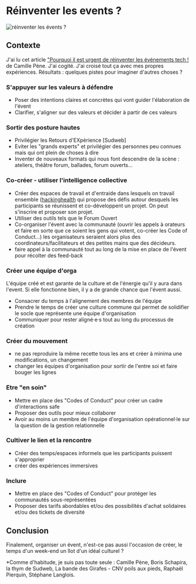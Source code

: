 # Réinventer les events ? 

![réinventer les évents ?](https://github.com/Julia-barbelane/reflexions/blob/master/photos/reinventer-les-events.png)

## Contexte
J'ai lu cet article ["Pourquoi il est urgent de réinventer les événements tech !](https://medium.com/futuresfestivals/r%C3%A9inventons-les-%C3%A9v%C3%A9nements-b5138da7adad) de Camille Pène. J'ai cogité. J'ai croisé tout ça avec mes propres expériences. Résultats : quelques pistes pour imaginer d'autres choses ? 

### S'appuyer sur les valeurs à défendre
- Poser des intentions claires et concrètes qui vont guider l'élaboration de l'évent
- Clarifier, s'aligner sur des valeurs et décider à partir de ces valeurs

### Sortir des posture hautes
- Privilégier les Retours d'EXpérience [Sudweb]
- Eviter les "grands experts" et privilégier des personnes peu connues mais qui ont plein de choses à dire
- Inventer de nouveaux formats qui nous font descendre de la scène : ateliers, théâtre forum, ballades, forum ouverts...

### Co-créer - utiliser l'intelligence collective
- Créer des espaces de travail et d'entraide dans lesquels on travail ensemble ([hackinghealth](http://hackinghealth.ca/fr/event/hacking-health-camp-hackathon-fr/) qui propose des défis autour desquels les participants se réunissent et co-développent un projet. On peut s'inscrire et proposer son projet.
- Utiliser des outils tels que le Forum Ouvert
- Co-organiser l'évent avec la communauté (ouvrir les appels à orateurs et faire en sorte que ce soient les gens qui votent, co-créer les Code of Conduct...) les organisateurs seraient alors plus des coordinateurs/facilitateurs et des petites mains que des décideurs.
- faire appel à la communauté tout au long de la mise en place de l'évent pour récolter des feed-back

### Créer une équipe d'orga 
L'équipe créé et est garante de la culture et de l'énergie qu'il y aura dans l'event. Si elle fonctionne bien, il y a de grande chance que l'évent aussi. 
- Consacrer du temps à l'alignement des membres de l'équipe
- Prendre le temps de créer une culture commune qui permet de solidifier le socle que représente une équipe d'organisation
- Communiquer pour rester aligné·e·s tout au long du processus de création

### Créer du mouvement
- ne pas reproduire la même recette tous les ans et créer à minima une modifications, un changement
- changer les équipes d'organisation pour sortir de l'entre soi et faire bouger les lignes

### Etre "en soin"
- Mettre en place des "Codes of Conduct" pour créer un cadre d'interactions safe
- Proposer des outils pour mieux collaborer
- Avoir au moins un membre de l'équipe d'organisation opérationnel·le sur la question de la gestion relationnelle

### Cultiver le lien et la rencontre 
- Créer des temps/espaces informels que les participants puissent s'approprier
- créer des expériences immersives

### Inclure
- Mettre en place des "Codes of Conduct" pour protéger les communautés sous-représentées
- Proposer des tarifs abordables et/ou des possibilités d'achat solidaires et/ou des tickets de diversité

## Conclusion
Finalement, organiser un évent, n'est-ce pas aussi l'occasion de créer, le temps d'un week-end un îlot d'un idéal culturel ?

*Comme d'habitude, je suis pas toute seule : Camille Pène, Boris Schapira, la thym de Sudweb, La bande des Girafes - CNV poils aux pieds, Raphaël Pierquin, Stéphane Langlois.

